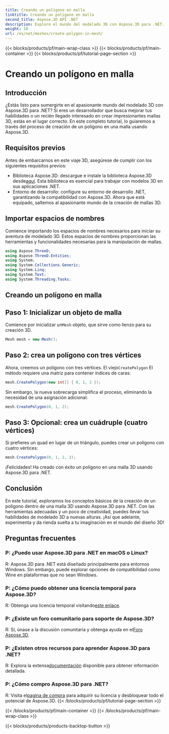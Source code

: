 ```yaml
---
title: Creando un polígono en malla
linktitle: Creando un polígono en malla
second_title: Aspose.3D API .NET
description: Explore el mundo del modelado 3D con Aspose.3D para .NET. Crea impresionantes polígonos en mallas sin esfuerzo. ¡Descárgalo ahora para disfrutar de una experiencia de desarrollo inmersiva!
weight: 18
url: /es/net/meshes/create-polygon-in-mesh/
---
```


{{< blocks/products/pf/main-wrap-class >}}
{{< blocks/products/pf/main-container >}}
{{< blocks/products/pf/tutorial-page-section >}}

# Creando un polígono en malla

## Introducción
¿Estás listo para sumergirte en el apasionante mundo del modelado 3D con Aspose.3D para .NET? Si eres un desarrollador que busca mejorar tus habilidades o un recién llegado interesado en crear impresionantes mallas 3D, estás en el lugar correcto. En este completo tutorial, lo guiaremos a través del proceso de creación de un polígono en una malla usando Aspose.3D.
## Requisitos previos
Antes de embarcarnos en este viaje 3D, asegúrese de cumplir con los siguientes requisitos previos:
-  Biblioteca Aspose.3D: descargue e instale la biblioteca Aspose.3D desde[aquí](https://releases.aspose.com/3d/net/). Esta biblioteca es esencial para trabajar con modelos 3D en sus aplicaciones .NET.
- Entorno de desarrollo: configure su entorno de desarrollo .NET, garantizando la compatibilidad con Aspose.3D.
Ahora que está equipado, saltemos al apasionante mundo de la creación de mallas 3D.
## Importar espacios de nombres
Comience importando los espacios de nombres necesarios para iniciar su aventura de modelado 3D. Estos espacios de nombres proporcionan las herramientas y funcionalidades necesarias para la manipulación de mallas.
```csharp
using Aspose.ThreeD;
using Aspose.ThreeD.Entities;
using System;
using System.Collections.Generic;
using System.Linq;
using System.Text;
using System.Threading.Tasks;
```
## Creando un polígono en malla
## Paso 1: Inicializar un objeto de malla
 Comience por inicializar un`Mesh` objeto, que sirve como lienzo para su creación 3D.
```csharp
Mesh mesh = new Mesh();
```
## Paso 2: crea un polígono con tres vértices
 Ahora, creemos un polígono con tres vértices. El viejo`CreatePolygon` El método requiere una matriz para contener índices de caras:
```csharp
mesh.CreatePolygon(new int[] { 0, 1, 2 });
```
Sin embargo, la nueva sobrecarga simplifica el proceso, eliminando la necesidad de una asignación adicional:
```csharp
mesh.CreatePolygon(0, 1, 2);
```
## Paso 3: Opcional: crea un cuádruple (cuatro vértices)
Si prefieres un quad en lugar de un triángulo, puedes crear un polígono con cuatro vértices:
```csharp
mesh.CreatePolygon(0, 1, 2, 3);
```
¡Felicidades! Ha creado con éxito un polígono en una malla 3D usando Aspose.3D para .NET.
## Conclusión
En este tutorial, exploramos los conceptos básicos de la creación de un polígono dentro de una malla 3D usando Aspose.3D para .NET. Con las herramientas adecuadas y un poco de creatividad, puedes llevar tus habilidades de modelado 3D a nuevas alturas. ¡Así que adelante, experimenta y da rienda suelta a tu imaginación en el mundo del diseño 3D!
## Preguntas frecuentes
### P: ¿Puedo usar Aspose.3D para .NET en macOS o Linux?
R: Aspose.3D para .NET está diseñado principalmente para entornos Windows. Sin embargo, puede explorar opciones de compatibilidad como Wine en plataformas que no sean Windows.
### P: ¿Cómo puedo obtener una licencia temporal para Aspose.3D?
 R: Obtenga una licencia temporal visitando[este enlace](https://purchase.aspose.com/temporary-license/).
### P: ¿Existe un foro comunitario para soporte de Aspose.3D?
 R: Sí, únase a la discusión comunitaria y obtenga ayuda en el[Foro Aspose.3D](https://forum.aspose.com/c/3d/18).
### P: ¿Existen otros recursos para aprender Aspose.3D para .NET?
 R: Explora la extensa[documentación](https://reference.aspose.com/3d/net/) disponible para obtener información detallada.
### P: ¿Cómo compro Aspose.3D para .NET?
 R: Visita el[pagina de compra](https://purchase.aspose.com/buy) para adquirir su licencia y desbloquear todo el potencial de Aspose.3D.
{{< /blocks/products/pf/tutorial-page-section >}}

{{< /blocks/products/pf/main-container >}}
{{< /blocks/products/pf/main-wrap-class >}}

{{< blocks/products/products-backtop-button >}}
